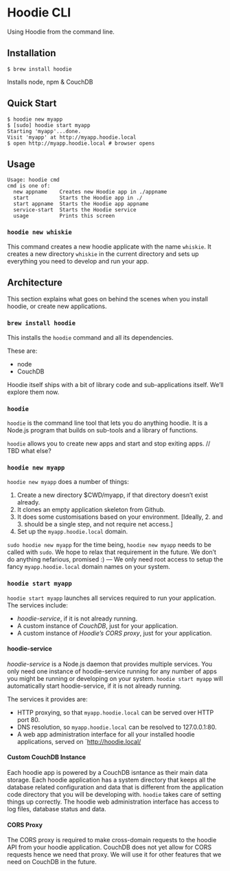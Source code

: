 # Hoodie CLI

Using Hoodie from the command line.

## Installation

    $ brew install hoodie

Installs node, npm & CouchDB

## Quick Start

    $ hoodie new myapp
    $ [sudo] hoodie start myapp
    Starting 'myapp'...done.
    Visit 'myapp' at http://myapp.hoodie.local
    $ open http://myapp.hoodie.local # browser opens


## Usage

    Usage: hoodie cmd
    cmd is one of:
      new appname    Creates new Hoodie app in ./appname
      start          Starts the Hoodie app in ./
      start appname  Starts the Hoodie app appname
      service-start  Starts the Hoodie service
      usage          Prints this screen

### `hoodie new whiskie`

This command creates a new hoodie applicate with the name `whiskie`. It creates a new directory `whiskie` in the current directory and sets up everything you need to develop and run your app.


## Architecture

This section explains what goes on behind the scenes when you install hoodie, or create new applications.


### `brew install hoodie`

This installs the `hoodie` command and all its dependencies.

These are:

 - node
 - CouchDB

Hoodie itself ships with a bit of library code and sub-applications itself. We’ll explore them now.

### `hoodie`

`hoodie` is the command line tool that lets you do anything hoodie. It is a Node.js program that builds on sub-tools and a library of functions.

`hoodie` allows you to create new apps and start and stop exiting apps. // TBD what else?

### `hoodie new myapp`

`hoodie new myapp` does a number of things:

 1. Create a new directory $CWD/myapp, if that directory doesn’t exist already.
 2. It clones an empty application skeleton from Github.
 3. It does some customisations based on your environment.
 [Ideally, 2. and 3. should be a single step, and not require net access.]
 4. Set up the `myapp.hoodie.local` domain.

`sudo hoodie new myapp` for the time being, `hoodie new myapp` needs to be called with `sudo`. We hope to relax that requirement in the future. We don’t do anything nefarious, promised :) — We only need root access to setup the fancy `myapp.hoodie.local` domain names on your system.

### `hoodie start myapp`

`hoodie start myapp` launches all services required to run your application. The services include:

 - *hoodie-service*, if it is not already running.
 - A custom instance of *CouchDB*, just for your application.
 - A custom instance of *Hoodie’s CORS proxy*, just for your application.


#### hoodie-service

*hoodie-service* is a Node.js daemon that provides multiple services. You only need one instance of hoodie-service running for any number of apps you might be running or developing on your system. `hoodie start myapp` will automatically start hoodie-service, if it is not already running.

The services it provides are:

 - HTTP proxying, so that `myapp.hoodie.local` can be served over HTTP port 80.
 - DNS resolution, so `myapp.hoodie.local` can be resolved to 127.0.0.1:80.
 - A web app administration interface for all your installed hoodie applications, served on `http://hoodie.local/

#### Custom CouchDB Instance

Each hoodie app is powered by a CouchDB isntance as their main data storage. Each hoodie application has a system directory that keeps all the database related configuration and data that is different from the application code directory that you will be developing with. `hoodie` takes care of setting things up correctly. The hoodie web administration interface has access to log files, database status and data.

#### CORS Proxy

The CORS proxy is required to make cross-domain requests to the hoodie API from your hoodie application. CouchDB does not yet allow for CORS requests hence we need that proxy. We will use it for other features that we need on CouchDB in the future.
